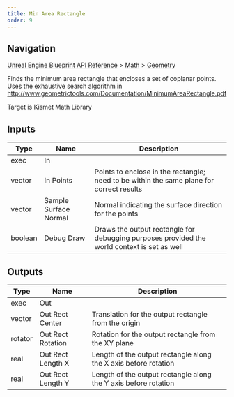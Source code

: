 ```yaml
---
title: Min Area Rectangle
order: 9
---
```

## Navigation

[Unreal Engine Blueprint API Reference](https://dev.epicgames.com/documentation/en-us/unreal-engine/BlueprintAPI) > [Math](https://dev.epicgames.com/documentation/en-us/unreal-engine/BlueprintAPI/Math) > [Geometry](https://dev.epicgames.com/documentation/en-us/unreal-engine/BlueprintAPI/Math/Geometry)

Finds the minimum area rectangle that encloses a set of coplanar points.
Uses the exhaustive search algorithm in http://www.geometrictools.com/Documentation/MinimumAreaRectangle.pdf

Target is Kismet Math Library

## Inputs

| Type | Name | Description |
| --- | --- | --- |
| exec | In |  |
| vector | In Points | Points to enclose in the rectangle; need to be within the same plane for correct results |
| vector | Sample Surface Normal | Normal indicating the surface direction for the points |
| boolean | Debug Draw | Draws the output rectangle for debugging purposes provided the world context is set as well |

## Outputs

| Type | Name | Description |
| --- | --- | --- |
| exec | Out |  |
| vector | Out Rect Center | Translation for the output rectangle from the origin |
| rotator | Out Rect Rotation | Rotation for the output rectangle from the XY plane |
| real | Out Rect Length X | Length of the output rectangle along the X axis before rotation |
| real | Out Rect Length Y | Length of the output rectangle along the Y axis before rotation |
